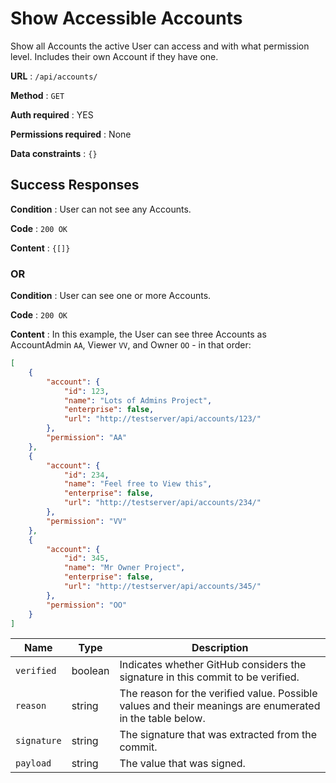 # Show Accessible Accounts

Show all Accounts the active User can access and with what permission level.
Includes their own Account if they have one.

**URL** : `/api/accounts/`

**Method** : `GET`

**Auth required** : YES

**Permissions required** : None

**Data constraints** : `{}`

## Success Responses

**Condition** : User can not see any Accounts.

**Code** : `200 OK`

**Content** : `{[]}`

### OR

**Condition** : User can see one or more Accounts.

**Code** : `200 OK`

**Content** : In this example, the User can see three Accounts as AccountAdmin
`AA`, Viewer `VV`, and Owner `OO` - in that order:

```json
[
    {
        "account": {
            "id": 123,
            "name": "Lots of Admins Project",
            "enterprise": false,
            "url": "http://testserver/api/accounts/123/"
        },
        "permission": "AA"
    },
    {
        "account": {
            "id": 234,
            "name": "Feel free to View this",
            "enterprise": false,
            "url": "http://testserver/api/accounts/234/"
        },
        "permission": "VV"
    },
    {
        "account": {
            "id": 345,
            "name": "Mr Owner Project",
            "enterprise": false,
            "url": "http://testserver/api/accounts/345/"
        },
        "permission": "OO"
    }
]
```
| Name          | Type    | Description                                         |
|-------------- |---------|-----------------------------------------------------|
| ```verified```| boolean | Indicates whether GitHub considers the signature in this commit to be verified. |
| ```reason```  | string  | The reason for the verified value. Possible values and their meanings are enumerated in the table below. |
| ```signature```| string | The signature that was extracted from the commit.    |
| ```payload``` | string  | The value that was signed.                           |
